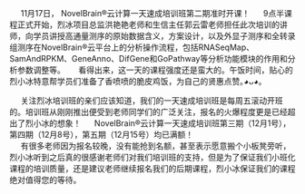 &nbsp;&nbsp;&nbsp;&nbsp;&nbsp;11月17日， NovelBrain®云计算一天速成培训班第二期准时开课！
&nbsp;&nbsp;&nbsp;&nbsp;&nbsp;9点半课程正式开始，烈冰项目总监洪艳艳老师和生信主任郭云雷老师担任此次培训的讲师，向学员讲授高通量测序的原始数据含义，方案设计，以及外显子测序和全转录组测序在NovelBrain®云平台上的分析操作流程，包括RNASeqMap、SamAndRPKM、GeneAnno、DifGene和GoPathway等分析功能模块的作用和分析参数调整等。
&nbsp;&nbsp;&nbsp;&nbsp;&nbsp;看得出来，这一天的课程强度还是蛮大的。午饭时间，贴心的烈小冰特意帮学员们准备了香喷喷的脆皮鸡饭，为自己的贤惠点赞｡◕ᴗ◕｡
<div style="text-align:center"><img data-src="1.jpg" 
width="500px" ></img> 
</div> 
&nbsp;&nbsp;&nbsp;&nbsp;&nbsp;关注烈冰培训班的亲们应该知道，我们的一天速成培训班是每周五滚动开班的。培训班从刚刚推出便受到老师同学们的广泛关注，报名的火爆程度更是已经超出了烈小冰的想象！
&nbsp;&nbsp;&nbsp;&nbsp;&nbsp;NovelBrain®云计算一天速成培训班第三期（12月1号），第四期（12月8号），第五期（12月15号）均已满额！
<div style="text-align:center"><img data-src="2.png" 
width="500px" ></img> 
</div> 
&nbsp;&nbsp;&nbsp;&nbsp;&nbsp;有很多老师因为报名较晚，没有能抢到名额，甚至表示愿意搬个小板凳旁听，烈小冰听到之后真的很感谢老师们对我们培训班的支持，但是为了保证我们小班化课程的培训质量，还是建议老师继续报名我们的后期课程，烈小冰保证我们的课程绝对值得您的等待。
<div style="text-align:center"><img data-src="3.jpg" 
width="500px" ></img> 
</div> 